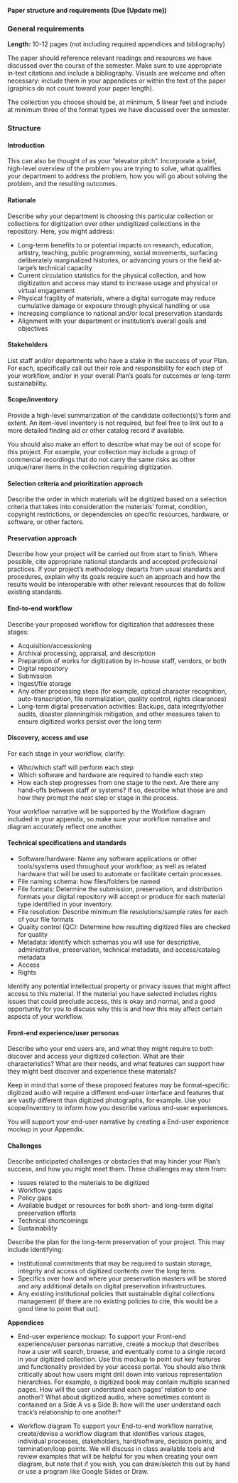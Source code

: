 **Paper structure and requirements (Due [Update me])**

### General requirements

**Length:** 10-12 pages (not including required appendices and bibliography)

The paper should reference relevant readings and resources we have discussed over the course of the semester. Make sure to use appropriate in-text citations and include a bibliography. Visuals are welcome and often necessary: include them in your appendices or within the text of the paper (graphics do not count toward your paper length).

The collection you choose should be, at minimum, 5 linear feet and include at minimum three of the format types we have discussed over the semester.

### Structure

#### Introduction

This can also be thought of as your “elevator pitch”. Incorporate a brief, high-level overview of the problem you are trying to solve, what qualifies your department to address the problem, how you will go about solving the problem, and the resulting outcomes.

#### Rationale

Describe why your department is choosing this particular collection or collections for digitization over other undigitized collections in the repository. Here, you might address:

- Long-term benefits to or potential impacts on research, education, artistry, teaching, public programming, social movements, surfacing deliberately marginalized histories, or advancing yours or the field at-large’s technical capacity
- Current circulation statistics for the physical collection, and how digitization and access may stand to increase usage and physical or virtual engagement
- Physical fragility of materials, where a digital surrogate may reduce cumulative damage or exposure through physical handling or use
- Increasing compliance to national and/or local preservation standards
- Alignment with your department or institution’s overall goals and objectives

#### Stakeholders

List staff and/or departments who have a stake in the success of your Plan. For each, specifically call out their role and responsibility for each step of your workflow, and/or in your overall Plan’s goals for outcomes or long-term sustainability.

#### Scope/inventory

Provide a high-level summarization of the candidate collection(s)’s form and extent. An item-level inventory is not required, but feel free to link out to a more detailed finding aid or other catalog record if available.

You should also make an effort to describe what may be out of scope for this project. For example, your collection may include a group of commercial recordings that do not carry the same risks as other unique/rarer items in the collection requiring digitization.

#### Selection criteria and prioritization approach

Describe the order in which materials will be digitized based on a selection criteria that takes into consideration the materials’ format, condition, copyright restrictions, or dependencies on specific resources, hardware, or software, or other factors.

#### Preservation approach

Describe how your project will be carried out from start to finish. Where possible, cite appropriate national standards and accepted professional practices. If your project’s methodology departs from usual standards and procedures, explain why its goals require such an approach and how the results would be interoperable with other relevant resources that do follow existing standards.

#### End-to-end workflow

Describe your proposed workflow for digitization that addresses these stages:

- Acquisition/accessioning
- Archival processing, appraisal, and description
- Preparation of works for digitization by in-house staff, vendors, or both
- Digital repository
- Submission
- Ingest/file storage
- Any other processing steps (for example, optical character recognition, auto-transcription, file normalization, quality control, rights clearances)
- Long-term digital preservation activities: Backups, data integrity/other audits, disaster planning/risk mitigation, and other measures taken to ensure digitized works persist over the long term

#### Discovery, access and use

For each stage in your workflow, clarify:

- Who/which staff will perform each step
- Which software and hardware are required to handle each step
- How each step progresses from one stage to the next. Are there any hand-offs between staff or systems? If so, describe what those are and how they prompt the next step or stage in the process.

Your workflow narrative will be supported by the Workflow diagram included in your appendix, so make sure your workflow narrative and diagram accurately reflect one another.

#### Technical specifications and standards

- Software/hardware: Name any software applications or other tools/systems used throughout your workflow, as well as related hardware that will be used to automate or facilitate certain processes.
- File naming schema: how files/folders be named
- File formats: Determine the submission, preservation, and distribution formats your digital repository will accept or produce for each material type identified in your inventory.
- File resolution: Describe minimum file resolutions/sample rates for each of your file formats
- Quality control (QC): Determine how resulting digitized files are checked for quality
- Metadata: Identify which schemas you will use for descriptive, administrative, preservation, technical metadata, and access/catalog metadata
- Access
- Rights

Identify any potential intellectual property or privacy issues that might affect access to this material. If the material you have selected includes rights issues that could preclude access, this is okay and normal, and a good opportunity for you to discuss why this is and how this may affect certain aspects of your workflow.

#### Front-end experience/user personas

Describe who your end users are, and what they might require to both discover and access your digitized collection. What are their characteristics? What are their needs, and what features can support how they might best discover and experience these materials?

Keep in mind that some of these proposed features may be format-specific: digitized audio will require a different end-user interface and features that are vastly different than digitized photographs, for example. Use your scope/inventory to inform how you describe various end-user experiences.

You will support your end-user narrative by creating a End-user experience mockup in your Appendix.

#### Challenges

Describe anticipated challenges or obstacles that may hinder your Plan’s success, and how you might meet them. These challenges may stem from:

- Issues related to the materials to be digitized
- Workflow gaps
- Policy gaps
- Available budget or resources for both short- and long-term digital preservation efforts
- Technical shortcomings
- Sustainability

Describe the plan for the long-term preservation of your project. This may include identifying:

- Institutional commitments that may be required to sustain storage, integrity and access of digitized contents over the long term.
- Specifics over how and where your preservation masters will be stored and any additional details on digital preservation infrastructures.
- Any existing institutional policies that sustainable digital collections management (if there are no existing policies to cite, this would be a good time to point that out).

**Appendices**

- End-user experience mockup: To support your Front-end experience/user personas narrative, create a mockup that describes how a user will search, browse, and eventually come to a single record in your digitized collection. Use this mockup to point out key features and functionality provided by your access portal. You should also think critically about how users might drill down into various representation hierarchies. For example, a digitized book may contain multiple scanned pages. How will the user understand each pages’ relation to one another? What about digitized audio, where sometimes content is contained on a Side A vs a Side B: how will the user understand each track’s relationship to one another?

- Workflow diagram To support your End-to-end workflow narrative, create/devise a workflow diagram that identifies various stages, individual processes, stakeholders, hard/software, decision points, and termination/loop points. We will discuss in class available tools and review examples that will be helpful for you when creating your own diagram, but note that if you wish, you can draw/sketch this out by hand or use a program like Google Slides or Draw.
